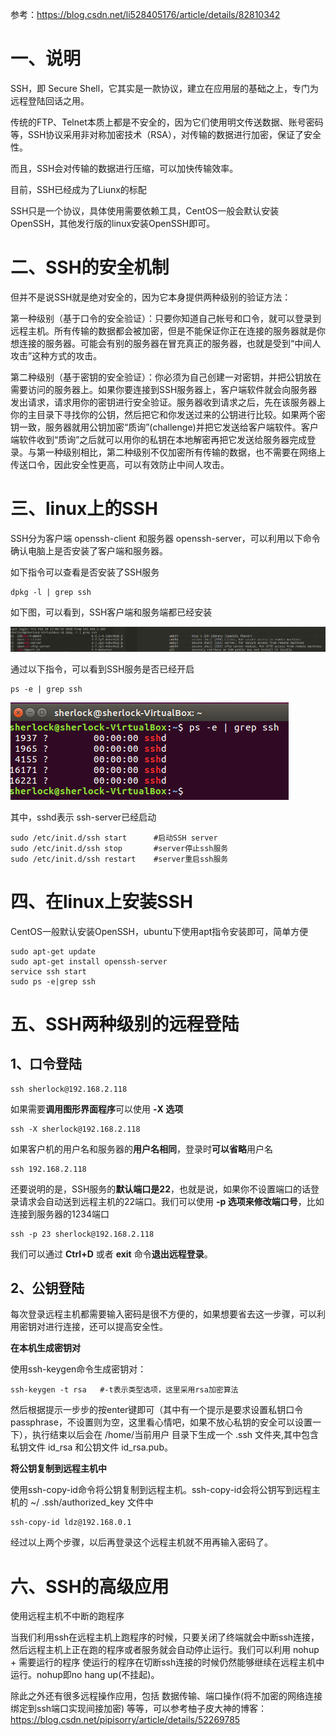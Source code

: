 参考：https://blog.csdn.net/li528405176/article/details/82810342

# 一、说明

SSH，即 Secure Shell，它其实是一款协议，建立在应用层的基础之上，专门为远程登陆回话之用。

传统的FTP、Telnet本质上都是不安全的，因为它们使用明文传送数据、账号密码等，SSH协议采用非对称加密技术（RSA），对传输的数据进行加密，保证了安全性。

而且，SSH会对传输的数据进行压缩，可以加快传输效率。

目前，SSH已经成为了Liunx的标配

SSH只是一个协议，具体使用需要依赖工具，CentOS一般会默认安装OpenSSH，其他发行版的linux安装OpenSSH即可。

# 二、SSH的安全机制

但并不是说SSH就是绝对安全的，因为它本身提供两种级别的验证方法：

第一种级别（基于口令的安全验证）：只要你知道自己帐号和口令，就可以登录到远程主机。所有传输的数据都会被加密，但是不能保证你正在连接的服务器就是你想连接的服务器。可能会有别的服务器在冒充真正的服务器，也就是受到“中间人攻击”这种方式的攻击。

第二种级别（基于密钥的安全验证）：你必须为自己创建一对密钥，并把公钥放在需要访问的服务器上。如果你要连接到SSH服务器上，客户端软件就会向服务器发出请求，请求用你的密钥进行安全验证。服务器收到请求之后，先在该服务器上你的主目录下寻找你的公钥，然后把它和你发送过来的公钥进行比较。如果两个密钥一致，服务器就用公钥加密“质询”(challenge)并把它发送给客户端软件。客户端软件收到“质询”之后就可以用你的私钥在本地解密再把它发送给服务器完成登录。与第一种级别相比，第二种级别不仅加密所有传输的数据，也不需要在网络上传送口令，因此安全性更高，可以有效防止中间人攻击。

# 三、linux上的SSH

SSH分为客户端 openssh-client 和服务器 openssh-server，可以利用以下命令确认电脑上是否安装了客户端和服务器。

如下指令可以查看是否安装了SSH服务

```shell
dpkg -l | grep ssh
```
如下图，可以看到，SSH客户端和服务端都已经安装

![image-20200228222546108](image-20200228222546108.png)

通过以下指令，可以看到SSH服务是否已经开启

```shell
ps -e | grep ssh
```

![image-20200228222828784](image-20200228222828784.png)

其中，sshd表示 ssh-server已经启动

```shell
sudo /etc/init.d/ssh start 		#启动SSH server
sudo /etc/init.d/ssh stop  		#server停止ssh服务 
sudo /etc/init.d/ssh restart  	#server重启ssh服务
```



# 四、在linux上安装SSH

CentOS一般默认安装OpenSSH，ubuntu下使用apt指令安装即可，简单方便

```shell
sudo apt-get update
sudo apt-get install openssh-server
service ssh start
sudo ps -e|grep ssh
```

# 五、SSH两种级别的远程登陆

## 1、口令登陆

```shell
ssh sherlock@192.168.2.118
```

如果需要**调用图形界面程序**可以使用 **-X 选项**

```shell
ssh -X sherlock@192.168.2.118
```

如果客户机的用户名和服务器的**用户名相同**，登录时**可以省略**用户名

```shell
ssh 192.168.2.118
```

还要说明的是，SSH服务的**默认端口是22**，也就是说，如果你不设置端口的话登录请求会自动送到远程主机的22端口。我们可以使用 **-p 选项来修改端口号**，比如连接到服务器的1234端口

```shell
ssh -p 23 sherlock@192.168.2.118
```

我们可以通过 **Ctrl+D** 或者 **exit** 命令**退出远程登录**。

## 2、公钥登陆

每次登录远程主机都需要输入密码是很不方便的，如果想要省去这一步骤，可以利用密钥对进行连接，还可以提高安全性。

**在本机生成密钥对**

使用ssh-keygen命令生成密钥对：

```shell
ssh-keygen -t rsa   #-t表示类型选项，这里采用rsa加密算法
```


然后根据提示一步步的按enter键即可（其中有一个提示是要求设置私钥口令passphrase，不设置则为空，这里看心情吧，如果不放心私钥的安全可以设置一下），执行结束以后会在 /home/当前用户 目录下生成一个 .ssh 文件夹,其中包含私钥文件 id_rsa 和公钥文件 id_rsa.pub。

**将公钥复制到远程主机中**

使用ssh-copy-id命令将公钥复制到远程主机。ssh-copy-id会将公钥写到远程主机的 ~/ .ssh/authorized_key 文件中

```shell
ssh-copy-id ldz@192.168.0.1
```


经过以上两个步骤，以后再登录这个远程主机就不用再输入密码了。

# 六、SSH的高级应用
使用远程主机不中断的跑程序

当我们利用ssh在远程主机上跑程序的时候，只要关闭了终端就会中断ssh连接，然后远程主机上正在跑的程序或者服务就会自动停止运行。我们可以利用 nohup + 需要运行的程序 使运行的程序在切断ssh连接的时候仍然能够继续在远程主机中运行。nohup即no hang up(不挂起)。

除此之外还有很多远程操作应用，包括 数据传输、端口操作(将不加密的网络连接绑定到ssh端口实现间接加密) 等等，可以参考柚子皮大神的博客：https://blog.csdn.net/pipisorry/article/details/52269785